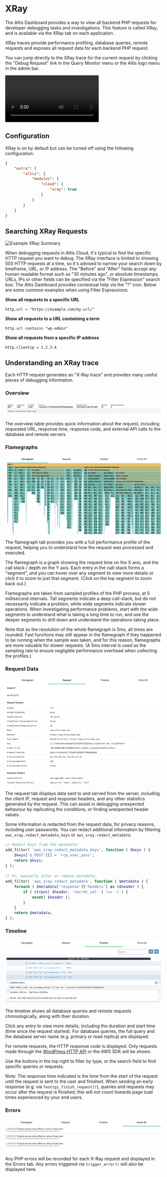 # XRay

The Altis Dashboard provides a way to view all backend PHP requests for developer debugging tasks and investigations. This feature is called XRay, and is available via the XRay tab on each application.

XRay traces provide performance profiling, database queries, remote requests and exposes all request data for each backend PHP request.

You can jump directly to the XRay trace for the current request by clicking the "Debug Request" link in the Query Monitor menu or the Altis logo menu in the admin bar.

<video controls src="https://www.altis-dxp.com/uploads/2020/07/altis-cloud-dashboard-xray.mp4"></video>

## Configuration

XRay is on by default but can be turned off using the following configuration:

```json
{
    "extra": {
        "altis": {
            "modules": {
                "cloud": {
                    "xray": true
                }
            }
        }
    }
}
```

## Searching XRay Requests

![Example XRay Summary](../assets/xray-summary.png)

When debugging requests in Altis Cloud, it's typical to find the specific HTTP request you want to debug. The XRay interface is limited to showing 500 HTTP requests at a time, so it's advised to narrow your search down by timeframe, URL, or IP address. The "Before" and "After" fields accept any human readable format such as "30 minutes ago", or absolute timestamps. URLs, IPs or other fields can be specified via the "Filter Expression" search box. The Altis Dashboard provides contextual help via the "?" icon. Below are some common examples when using Filter Expressions:

**Show all requests to a specific URL**
```
http.url = "https://example.com/my-url/"
```

**Show all requests to a URL containing a term**
```
http.url contains "wp-admin"
```

**Show all requests from a specific IP address**
```
http.clientip = 1.2.3.4
```

## Understanding an XRay trace

Each HTTP request generates an "X-Ray trace" and provides many useful pieces of debugging information.

### Overview

![](../assets/xray-overview.png)

The overview table provides quick information about the request, including requested URL, response time, response code, and external API calls to the database and remote servers.

### Flamegraphs

![Example Flamegrapth](../assets/xray-flamegraph.png)

The flamegraph tab provides you with a full performance profile of the request, helping you to understand how the request was processed and executed.

The flamegraph is a graph showing the request time on the X axis, and the call stack / depth on the Y axis. Each entry in the call-stack forms a "segment", and you can hover over any segment to view more details or click it to zoom to just that segment. (Click on the top segment to zoom back out.)

Flamegraphs are taken from sampled profiles of the PHP process, at 5 millisecond intervals. Tall segments indicate a deep call-stack, but do not necessarily indicate a problem, while wide segments indicate slower operations. When investigating performance problems, start with the wide segments to understand what is taking a long time to run, and use the deeper segments to drill down and understand the operations taking place.

Note that as the resolution of the whole flamegraph is 5ms, all times are rounded. Fast functions may still appear in the flamegraph if they happened to be running when the sample was taken, and for this reason, flamegraphs are more valuable for slower requests. (A 5ms interval is used as the sampling rate to ensure negligible performance overhead when collecting the profiles.)

### Request Data

![Example request data](../assets/xray-request.png)

The request tab displays data sent to and served from the server, including the client IP, request and response headers, and any other statistics generated by the request. This can assist in debugging unexpected behaviour by replicating the conditions, or finding unexpected header values.

Some information is redacted from the request data, for privacy reasons, including user passwords. You can redact additional information by filtering `aws_xray.redact_metadata_keys` or `aws_xray.redact_metadata`:

```php
// Redact keys from the metadata:
add_filter( 'aws_xray.redact_metadata_keys', function ( $keys ) {
    $keys['$_POST'][] = 'rcp_user_pass';
    return $keys;
} );

// Or, manually alter or remove metadata:
add_filter( 'aws_xray.redact_metadata', function ( $metadata ) {
    foreach ( $metadata['response']['headers'] as &$header ) {
        if ( strpos( $header, 'secret_val' ) !== -1 ) {
            unset( $header );
        }
    }
    return $metadata;
} );
```

### Timeline

![Example Timeline](../assets/xray-timeline.png)

The timeline shows all database queries and remote requests chronologically, along with their duration.

Click any entry to view more details, including the duration and start time (time since the request started). For database queries, the full query and the database server name (e.g. primary or read replica) are displayed.

For remote requests, the HTTP response code is displayed. Only requests made through the [WordPress HTTP API](https://developer.wordpress.org/apis/handbook/making-http-requests/) or the AWS SDK will be shown.

Use the buttons in the top right to filter by type, or the search field to find specific queries or requests.

Note: The response time indicated is the time from the start of the request until the request is sent to the user and finished. When sending an early response (e.g. via `fastcgi_finish_request()`), queries and requests may occur after the request is finished; this will not count towards page load times experienced by your end users.

### Errors

![Example Remote Requests](../assets/xray-errors.png)

Any PHP errors will be recorded for each X-Ray request and displayed in the Errors tab. Any errors triggered via `trigger_error()` will also be displayed here.
